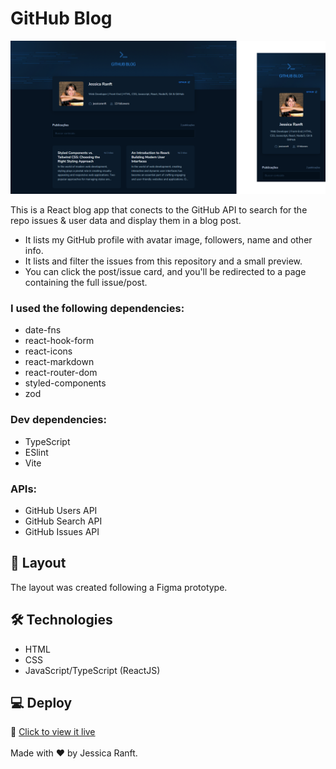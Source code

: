 # GitHub Blog

![preview](https://github.com/jessicaranft/blog/blob/main/.github/preview.png)

This is a React blog app that conects to the GitHub API to search for the repo issues & user data and display them in a blog post.

- It lists my GitHub profile with avatar image, followers, name and other info.
- It lists and filter the issues from this repository and a small preview.
- You can click the post/issue card, and you'll be redirected to a page containing the full issue/post.

### I used the following dependencies:
- date-fns
- react-hook-form
- react-icons
- react-markdown
- react-router-dom
- styled-components
- zod

### Dev dependencies:

- TypeScript
- ESlint
- Vite

### APIs:

- GitHub Users API
- GitHub Search API
- GitHub Issues API

## 🎨 Layout

The layout was created following a Figma prototype.

## 🛠 Technologies
- HTML
- CSS
- JavaScript/TypeScript (ReactJS)

## 💻 Deploy

🔗 <a href="https://blog-flax-nu-26.vercel.app/" target="_blank">Click to view it live</a>
<br><br>
Made with ❤️ by Jessica Ranft.